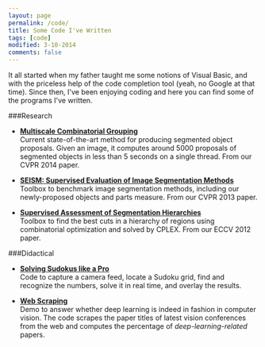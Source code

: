 ```yaml
---
layout: page
permalink: /code/
title: Some Code I've Written
tags: [code]
modified: 3-10-2014
comments: false
---
```



It all started when my father taught me some notions of Visual Basic, and with the priceless help of the code completion tool (yeah, no Google at that time). Since then, I've been enjoying coding and here you can find some of the programs I've written.

###Research

* [**Multiscale Combinatorial Grouping**](http://www.eecs.berkeley.edu/Research/Projects/CS/vision/grouping/mcg/)<br>
Current state-of-the-art method for producing segmented object proposals. Given an image, it computes around 5000 proposals of segmented objects in less than 5 seconds on a single thread. From our CVPR 2014 paper.

* [**SEISM: Supervised Evaluation of Image Segmentation Methods**](https://imatge.upc.edu/web/resources/supervised-evaluation-image-segmentation)<br>
Toolbox to benchmark image segmentation methods, including our newly-proposed objects and parts measure. From our CVPR 2013 paper.

* [**Supervised Assessment of Segmentation Hierarchies**](https://imatge.upc.edu/web/resources/supervised-assessment-segmentation-hierarchies)<br>
Toolbox to find the best cuts in a hierarchy of regions using combinatorial optimization and solved by CPLEX. From our ECCV 2012 paper.
 
###Didactical

* [**Solving Sudokus like a Pro**](http://jponttuset.github.io/solving-sudokus-like-a-pro-1/)<br>
Code to capture a camera feed, locate a Sudoku grid, find and recognize the numbers, solve it in real time, and overlay the results.

* [**Web Scraping**](http://jponttuset.github.io/deep-learning-scraping/)<br>
Demo to answer whether deep learning is indeed in fashion in computer vision. The code scrapes the paper titles of latest vision conferences from the web and computes the percentage of *deep-learning-related* papers.

